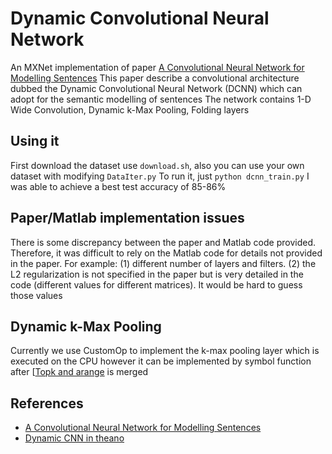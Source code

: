 # Dynamic Convolutional Neural Network
An MXNet implementation of paper [A Convolutional Neural Network for Modelling Sentences](https://arxiv.org/abs/1404.2188v1)
This paper describe a convolutional architecture dubbed the Dynamic Convolutional Neural Network (DCNN) which can adopt for the semantic modelling of sentences
The network contains 1-D Wide Convolution, Dynamic k-Max Pooling, Folding layers

## Using it
First download the dataset use `download.sh`, also you can use your own dataset with modifying `DataIter.py`
To run it, just `python dcnn_train.py`
I was able to achieve a best test accuracy of 85-86%

## Paper/Matlab implementation issues
There is some discrepancy between the paper and Matlab code provided. Therefore, it was difficult to rely on the Matlab code for details not provided in the paper. For example: (1) different number of layers and filters. (2) the L2 regularization is not specified in the paper but is very detailed in the code (different values for different matrices). It would be hard to guess those values

## Dynamic k-Max Pooling
Currently we use CustomOp to implement the k-max pooling layer which is executed on the CPU
however it can be implemented by symbol function after [[Topk and arange](https://github.com/dmlc/mxnet/pull/4047) is merged

## References
- [A Convolutional Neural Network for Modelling Sentences](https://arxiv.org/abs/1404.2188v1)
- [Dynamic CNN in theano](https://github.com/FredericGodin/DynamicCNN)
